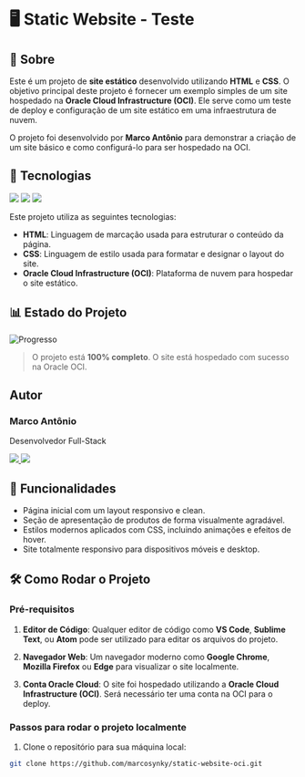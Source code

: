 # 🖥️ Static Website - Teste

## 📖 Sobre

Este é um projeto de **site estático** desenvolvido utilizando **HTML** e **CSS**. O objetivo principal deste projeto é fornecer um exemplo simples de um site hospedado na **Oracle Cloud Infrastructure (OCI)**. Ele serve como um teste de deploy e configuração de um site estático em uma infraestrutura de nuvem.

O projeto foi desenvolvido por **Marco Antônio** para demonstrar a criação de um site básico e como configurá-lo para ser hospedado na OCI.

## 🚀 Tecnologias

<div>
  <img src="https://img.shields.io/badge/HTML-#E34F26?style=for-the-badge&logo=html5&logoColor=white">
  <img src="https://img.shields.io/badge/CSS-#1572B6?style=for-the-badge&logo=css3&logoColor=white">
  <img src="https://img.shields.io/badge/Oracle%20Cloud%20Infrastructure-#F80000?style=for-the-badge&logo=oracle&logoColor=white">
</div>

<p>Este projeto utiliza as seguintes tecnologias:</p>
<ul>
  <li><strong>HTML</strong>: Linguagem de marcação usada para estruturar o conteúdo da página.</li>
  <li><strong>CSS</strong>: Linguagem de estilo usada para formatar e designar o layout do site.</li>
  <li><strong>Oracle Cloud Infrastructure (OCI)</strong>: Plataforma de nuvem para hospedar o site estático.</li>
</ul>

## 📊 Estado do Projeto

![Progresso](https://img.shields.io/badge/Progresso-100%25-brightgreen?style=for-the-badge&labelColor=000000&color=00FF00&logo=github)

> O projeto está **100% completo**. O site está hospedado com sucesso na Oracle OCI.

## Autor

### Marco Antônio

Desenvolvedor Full-Stack

<p>
  <a href="https://github.com/marcosynky" target="_blank">
    <img src="https://img.shields.io/badge/GitHub-000000?style=for-the-badge&logo=github&logoColor=white" />
  </a>
  <a href="https://www.linkedin.com/in/marco-antônio-developer-fullstack" target="_blank">
    <img src="https://img.shields.io/badge/LinkedIn-0A66C2?style=for-the-badge&logo=linkedin&logoColor=white" />
  </a>
</p>

## 📱 Funcionalidades

- Página inicial com um layout responsivo e clean.
- Seção de apresentação de produtos de forma visualmente agradável.
- Estilos modernos aplicados com CSS, incluindo animações e efeitos de hover.
- Site totalmente responsivo para dispositivos móveis e desktop.

## 🛠️ Como Rodar o Projeto

### Pré-requisitos

1. **Editor de Código**: Qualquer editor de código como **VS Code**, **Sublime Text**, ou **Atom** pode ser utilizado para editar os arquivos do projeto.

2. **Navegador Web**: Um navegador moderno como **Google Chrome**, **Mozilla Firefox** ou **Edge** para visualizar o site localmente.

3. **Conta Oracle Cloud**: O site foi hospedado utilizando a **Oracle Cloud Infrastructure (OCI)**. Será necessário ter uma conta na OCI para o deploy.

### Passos para rodar o projeto localmente

1. Clone o repositório para sua máquina local:

```bash
git clone https://github.com/marcosynky/static-website-oci.git
